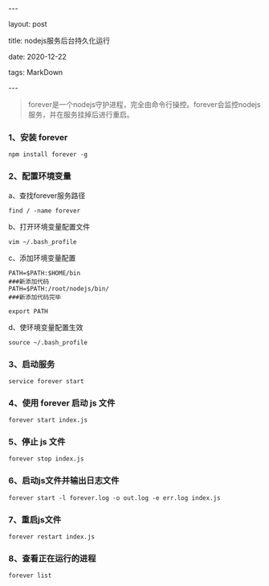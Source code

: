 \---

layout: post

title: nodejs服务后台持久化运行

date: 2020-12-22

tags: MarkDown    

\---

>  forever是一个nodejs守护进程，完全由命令行操控。forever会监控nodejs服务，并在服务挂掉后进行重启。

### 1、安装 forever

```shell
npm install forever -g
```

### 2、配置环境变量

a、查找forever服务路径

```shell
find / -name forever
```

b、打开环境变量配置文件

```shell
vim ~/.bash_profile
```

c、添加环境变量配置

```shell
PATH=$PATH:$HOME/bin
###新添加代码
PATH=$PATH:/root/nodejs/bin/
###新添加代码完毕

export PATH
```

d、使环境变量配置生效

```shell
source ~/.bash_profile
```

### 3、启动服务

```shell
service forever start
```

### 4、使用 forever 启动 js 文件

```shell
forever start index.js
```

### 5、停止 js 文件

```shell
forever stop index.js
```

### 6、启动js文件并输出日志文件

```shell
forever start -l forever.log -o out.log -e err.log index.js
```

### 7、重启js文件

```shell
forever restart index.js
```

### 8、查看正在运行的进程

```shell
forever list
```

